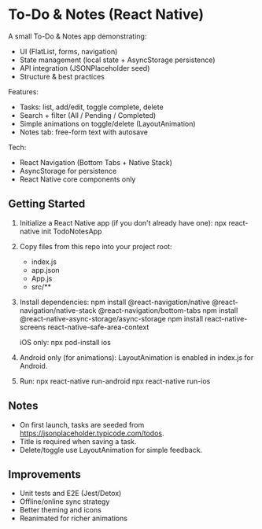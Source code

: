 # To-Do & Notes (React Native)

A small To-Do & Notes app demonstrating:

- UI (FlatList, forms, navigation)
- State management (local state + AsyncStorage persistence)
- API integration (JSONPlaceholder seed)
- Structure & best practices

Features:

- Tasks: list, add/edit, toggle complete, delete
- Search + filter (All / Pending / Completed)
- Simple animations on toggle/delete (LayoutAnimation)
- Notes tab: free-form text with autosave

Tech:

- React Navigation (Bottom Tabs + Native Stack)
- AsyncStorage for persistence
- React Native core components only

## Getting Started

1. Initialize a React Native app (if you don't already have one):
   npx react-native init TodoNotesApp

2. Copy files from this repo into your project root:

   - index.js
   - app.json
   - App.js
   - src/\*\*

3. Install dependencies:
   npm install @react-navigation/native @react-navigation/native-stack @react-navigation/bottom-tabs
   npm install @react-native-async-storage/async-storage
   npm install react-native-screens react-native-safe-area-context

   iOS only:
   npx pod-install ios

4. Android only (for animations):
   LayoutAnimation is enabled in index.js for Android.

5. Run:
   npx react-native run-android
   npx react-native run-ios

## Notes

- On first launch, tasks are seeded from https://jsonplaceholder.typicode.com/todos.
- Title is required when saving a task.
- Delete/toggle use LayoutAnimation for simple feedback.

## Improvements

- Unit tests and E2E (Jest/Detox)
- Offline/online sync strategy
- Better theming and icons
- Reanimated for richer animations
